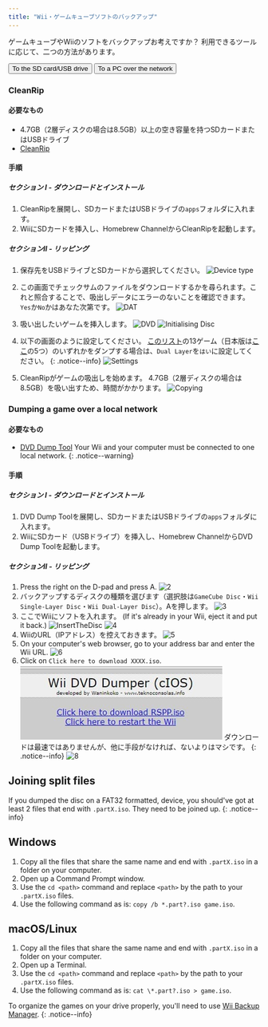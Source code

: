 ```yaml
---
title: "Wii・ゲームキューブソフトのバックアップ"
---
```


ゲームキューブやWiiのソフトをバックアップお考えですか？ 利用できるツールに応じて、二つの方法があります。

<button class="tablinks btn btn--large btn--primary" id="defaultOpen" onclick="openTab(event, 'cleanrip')">To the SD card/USB drive</button>
<button class="tablinks btn btn--large btn--info" onclick="openTab(event, 'dump-smb')">To a PC over the network</button>

<div id="cleanrip" class="blanktabcontent" markdown="1">

### CleanRip

#### 必要なもの

- 4.7GB（2層ディスクの場合は8.5GB）以上の空き容量を持つSDカードまたはUSBドライブ
- [CleanRip](https://github.com/emukidid/cleanrip/releases/latest)

#### 手順

##### セクション I - ダウンロードとインストール

1. CleanRipを展開し、SDカードまたはUSBドライブの`apps`フォルダに入れます。
1. WiiにSDカードを挿入し、Homebrew ChannelからCleanRipを起動します。

##### セクションII - リッピング

1. 保存先をUSBドライブとSDカードから選択してください。 ![Device type](/images/CleanRip/2.png)
1. この画面でチェックサムのファイルをダウンロードするかを尋られます。これと照合することで、吸出しデータにエラーのないことを確認できます。 `Yes`か`No`かはあなた次第です。 ![DAT](/images/CleanRip/3.png)
1. 吸い出したいゲームを挿入します。 ![DVD](/images/CleanRip/4.png) ![Initialising Disc](/images/CleanRip/5.png)
1. 以下の画面のように設定してください。
[このリスト](https://wiki.dolphin-emu.org/index.php?title=Category:Dual_Layer_Disc_games)の13ゲーム（日本版は[ここ](https://maru-chang.com/gamedb/gamelist.php?search=2%E5%B1%A4%E3%83%87%E3%82%A3%E3%82%B9%E3%82%AF&sort=name)の5つ）のいずれかをダンプする場合は、`Dual Layer`を`はい`に設定してください。
{: .notice--info}
![Settings](/images/CleanRip/6.png)

1. CleanRipがゲームの吸出しを始めます。 4.7GB（2層ディスクの場合は8.5GB）を吸い出すため、時間がかかります。 ![Copying](/images/CleanRip/7.png)
</div>

<div id="dump-smb" class="blanktabcontent" markdown="1">

### Dumping a game over a local network

#### 必要なもの

- [DVD Dump Tool](/assets/files/DVDDumpTool.zip)
Your Wii and your computer must be connected to one local network.
{: .notice--warning}

#### 手順

##### セクション I - ダウンロードとインストール

1. DVD Dump Toolを展開し、SDカードまたはUSBドライブの`apps`フォルダに入れます。
1. WiiにSDカード（USBドライブ）を挿入し、Homebrew ChannelからDVD Dump Toolを起動します。

##### セクションII - リッピング

1. Press the right on the D-pad and press A. ![2](/images/DumpDiscs_LAN/2.png)
1. バックアップするディスクの種類を選びます（選択肢は`GameCube Disc`・`Wii Single-Layer Disc`・`Wii Dual-Layer Disc`）。Aを押します。 ![3](/images/DumpDiscs_LAN/3.png)
1. ここでWiiにソフトを入れます。 (If it's already in your Wii, eject it and put it back.) ![InsertTheDisc](/images/DumpDiscs_LAN/insertthedisc.jpg) ![4](/images/DumpDiscs_LAN/4.png)
1. WiiのURL（IPアドレス）を控えておきます。 ![5](/images/DumpDiscs_LAN/5.png)
1. On your computer's web browser, go to your address bar and enter the Wii URL. ![6](/images/DumpDiscs_LAN/6.png)
1. Click on `Click here to download XXXX.iso`. ![7](/images/DumpDiscs_LAN/7.jpg)
ダウンロードは最速ではありませんが、他に手段がなければ、ないよりはマシです。
{: .notice--info}
![8](/images/DumpDiscs_LAN/8.PNG)
</div>

## Joining split files

If you dumped the disc on a FAT32 formatted, device, you should've got at least 2 files that end with `.partX.iso`. They need to be joined up.
{: .notice--info}

## Windows

1. Copy all the files that share the same name and end with `.partX.iso` in a folder on your computer.
1. Open up a Command Prompt window.
1. Use the `cd <path>` command and replace `<path>` by the path to your `.partX.iso` files.
1. Use the following command as is: `copy /b *.part?.iso game.iso`.

## macOS/Linux

1.  Copy all the files that share the same name and end with `.partX.iso` in a folder on your computer.
1.  Open up a Terminal.
1.  Use the `cd <path>` command and replace `<path>` by the path to your `.partX.iso` files.
1.  Use the following command as is: `cat \*.part?.iso > game.iso`.

To organize the games on your drive properly, you'll need to use [Wii Backup Manager](wiibackupmanager).
{: .notice--info}

<script>
    let tabcontent = document.getElementsByClassName("blanktabcontent");
    let tablinks = document.getElementsByClassName("tablinks");

    function openTab(evt, tabName) {
        let element;

        for (element of tabcontent) {
            element.style.display = "none";
        }

        for (element of tablinks) {
            element.className = element.className.replace("btn--primary", "btn--info");
            if (!element.className.includes('btn--info'))
                element.className += " btn--info";
        }

        document.getElementById(tabName).style.display = "block";
        evt.currentTarget.className = evt.currentTarget.className.replace("btn--info", "btn--primary");
    }

    // Get the element with id="defaultOpen" and click on it
    document.getElementById("defaultOpen").click();
</script>

